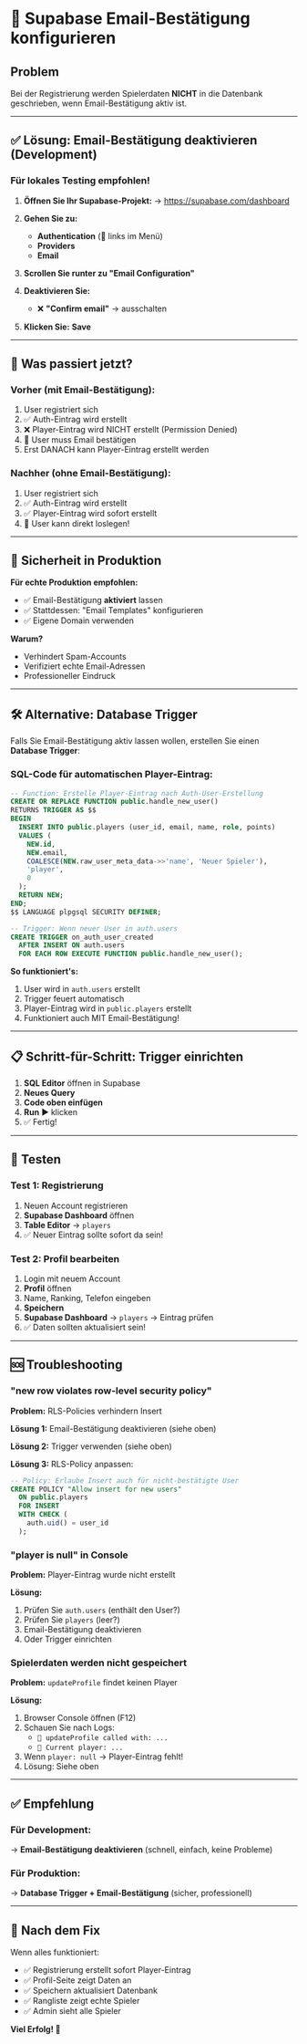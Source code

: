 # 📧 Supabase Email-Bestätigung konfigurieren

## Problem
Bei der Registrierung werden Spielerdaten **NICHT** in die Datenbank geschrieben, wenn Email-Bestätigung aktiv ist.

---

## ✅ Lösung: Email-Bestätigung deaktivieren (Development)

### Für lokales Testing empfohlen!

1. **Öffnen Sie Ihr Supabase-Projekt:**
   → https://supabase.com/dashboard

2. **Gehen Sie zu:**
   - **Authentication** (👤 links im Menü)
   - **Providers**
   - **Email**

3. **Scrollen Sie runter zu "Email Configuration"**

4. **Deaktivieren Sie:**
   - ❌ **"Confirm email"** → ausschalten

5. **Klicken Sie:** **Save**

---

## 🎯 Was passiert jetzt?

### Vorher (mit Email-Bestätigung):
1. User registriert sich
2. ✅ Auth-Eintrag wird erstellt
3. ❌ Player-Eintrag wird NICHT erstellt (Permission Denied)
4. 📧 User muss Email bestätigen
5. Erst DANACH kann Player-Eintrag erstellt werden

### Nachher (ohne Email-Bestätigung):
1. User registriert sich
2. ✅ Auth-Eintrag wird erstellt
3. ✅ Player-Eintrag wird sofort erstellt
4. 🚀 User kann direkt loslegen!

---

## 🔐 Sicherheit in Produktion

**Für echte Produktion empfohlen:**
- ✅ Email-Bestätigung **aktiviert** lassen
- ✅ Stattdessen: "Email Templates" konfigurieren
- ✅ Eigene Domain verwenden

**Warum?**
- Verhindert Spam-Accounts
- Verifiziert echte Email-Adressen
- Professioneller Eindruck

---

## 🛠️ Alternative: Database Trigger

Falls Sie Email-Bestätigung aktiv lassen wollen, erstellen Sie einen **Database Trigger**:

### SQL-Code für automatischen Player-Eintrag:

```sql
-- Function: Erstelle Player-Eintrag nach Auth-User-Erstellung
CREATE OR REPLACE FUNCTION public.handle_new_user()
RETURNS TRIGGER AS $$
BEGIN
  INSERT INTO public.players (user_id, email, name, role, points)
  VALUES (
    NEW.id,
    NEW.email,
    COALESCE(NEW.raw_user_meta_data->>'name', 'Neuer Spieler'),
    'player',
    0
  );
  RETURN NEW;
END;
$$ LANGUAGE plpgsql SECURITY DEFINER;

-- Trigger: Wenn neuer User in auth.users
CREATE TRIGGER on_auth_user_created
  AFTER INSERT ON auth.users
  FOR EACH ROW EXECUTE FUNCTION public.handle_new_user();
```

**So funktioniert's:**
1. User wird in `auth.users` erstellt
2. Trigger feuert automatisch
3. Player-Eintrag wird in `public.players` erstellt
4. Funktioniert auch MIT Email-Bestätigung!

---

## 📋 Schritt-für-Schritt: Trigger einrichten

1. **SQL Editor** öffnen in Supabase
2. **Neues Query**
3. **Code oben einfügen**
4. **Run** ▶️ klicken
5. ✅ Fertig!

---

## 🧪 Testen

### Test 1: Registrierung
1. Neuen Account registrieren
2. **Supabase Dashboard** öffnen
3. **Table Editor** → `players`
4. ✅ Neuer Eintrag sollte sofort da sein!

### Test 2: Profil bearbeiten
1. Login mit neuem Account
2. **Profil** öffnen
3. Name, Ranking, Telefon eingeben
4. **Speichern**
5. **Supabase Dashboard** → `players` → Eintrag prüfen
6. ✅ Daten sollten aktualisiert sein!

---

## 🆘 Troubleshooting

### "new row violates row-level security policy"

**Problem:** RLS-Policies verhindern Insert

**Lösung 1:** Email-Bestätigung deaktivieren (siehe oben)

**Lösung 2:** Trigger verwenden (siehe oben)

**Lösung 3:** RLS-Policy anpassen:

```sql
-- Policy: Erlaube Insert auch für nicht-bestätigte User
CREATE POLICY "Allow insert for new users"
  ON public.players
  FOR INSERT
  WITH CHECK (
    auth.uid() = user_id
  );
```

### "player is null" in Console

**Problem:** Player-Eintrag wurde nicht erstellt

**Lösung:**
1. Prüfen Sie `auth.users` (enthält den User?)
2. Prüfen Sie `players` (leer?)
3. Email-Bestätigung deaktivieren
4. Oder Trigger einrichten

### Spielerdaten werden nicht gespeichert

**Problem:** `updateProfile` findet keinen Player

**Lösung:**
1. Browser Console öffnen (F12)
2. Schauen Sie nach Logs:
   - `🔵 updateProfile called with: ...`
   - `🔵 Current player: ...`
3. Wenn `player: null` → Player-Eintrag fehlt!
4. Lösung: Siehe oben

---

## ✅ Empfehlung

### Für Development:
→ **Email-Bestätigung deaktivieren**
   (schnell, einfach, keine Probleme)

### Für Produktion:
→ **Database Trigger + Email-Bestätigung**
   (sicher, professionell)

---

## 🎉 Nach dem Fix

Wenn alles funktioniert:
- ✅ Registrierung erstellt sofort Player-Eintrag
- ✅ Profil-Seite zeigt Daten an
- ✅ Speichern aktualisiert Datenbank
- ✅ Rangliste zeigt echte Spieler
- ✅ Admin sieht alle Spieler

**Viel Erfolg! 🎾**

